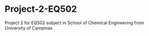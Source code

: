 # Project-2-EQ502
Project 2 for EQ502 subject in School of Chemical Engineering from University of Campinas
